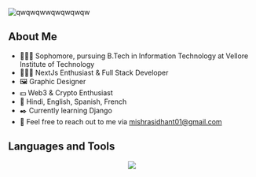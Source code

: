 ![qwqwqwwqwqwqwqw](https://github.com/SidhantCodes/SidhantCodes/assets/127239653/cc186e6f-8582-4e4b-8703-f8f3d9d46c07)

## About Me
- 🧑🏼‍🎓 Sophomore, pursuing B.Tech in Information Technology at Vellore Institute of Technology
- 👨🏼‍💻 NextJs Enthusiast & Full Stack Developer
- 🖼️ Graphic Designer
- 💵 Web3 & Crypto Enthusiast
- 📒 Hindi, English, Spanish, French
- ✒️ Currently learning Django
- 📧 Feel free to reach out to me via mishrasidhant01@gmail.com 

## Languages and Tools
<p align="center">
  <a href="https://skillicons.dev">
    <img src="https://skillicons.dev/icons?i=azure,git,py,c,cpp,java,html,css,javascript,bootstrap,jquery,tailwind,react,nextjs,nodejs,express,fastapi,docker,postgres,mysql,solidity,linux&perline=11" />
  </a>
</p>


